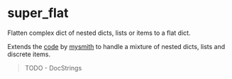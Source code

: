 # super_flat
Flatten complex dict of nested dicts, lists or items to a flat dict.

Extends the [code](http://stackoverflow.com/questions/6027558/flatten-nested-python-dictionaries-compressing-keys) 
by [mysmith](http://stackoverflow.com/users/1645874/mythsmith) 
to handle a mixture of nested dicts, lists and discrete items.

> TODO - DocStrings
